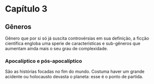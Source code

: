 # Capítulo 3

## Gêneros


Gênero que por si só já suscita controvérsias em sua definição, a ficção científica engloba uma sperie de características e sub-gêneros que aumentam ainda mais o seu grau de complexidade.

### Apocalíptico e pós-apocalíptico

São as histórias focadas no fim do mundo. Costuma haver um grande acidente ou holocausto devasta o planeta: esse é o ponto de partida.